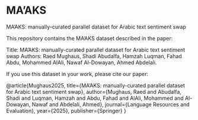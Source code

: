 # MA’AKS
MA’AKS: manually-curated parallel dataset for Arabic text sentiment swap

This repository contains the MA’AKS dataset described in the paper:

Title: MA’AKS: manually-curated parallel dataset for Arabic text sentiment swap
Authors: Raed Mughaus, Shadi Abudalfa, Hamzah Luqman, Fahad Abdu, Mohammed AlAli, Nawaf Al-Dowayan, Ahmed Abdelali.

If you use this dataset in your work, please cite our paper:

@article{Mughaus2025,
  title={MA’AKS: manually-curated parallel dataset for Arabic text sentiment swap},
  author={Mughaus, Raed and Abudalfa, Shadi and Luqman, Hamzah and Abdu, Fahad and AlAli, Mohammed and Al-Dowayan, Nawaf and Abdelali, Ahmed},
  journal={Language Resources and Evaluation},
  year={2025},
  publisher={Springer}
}
